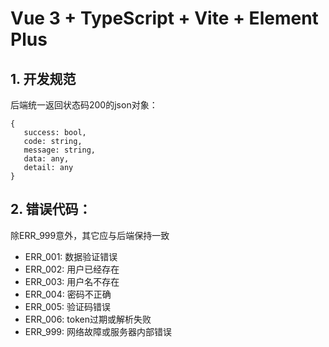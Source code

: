 # Vue 3 + TypeScript + Vite + Element Plus

## 1. 开发规范
后端统一返回状态码200的json对象：
```
{
   success: bool,
   code: string,
   message: string,
   data: any,
   detail: any
}
```

## 2. 错误代码：
除ERR_999意外，其它应与后端保持一致
- ERR_001: 数据验证错误
- ERR_002: 用户已经存在
- ERR_003: 用户名不存在
- ERR_004: 密码不正确
- ERR_005: 验证码错误
- ERR_006: token过期或解析失败
- ERR_999: 网络故障或服务器内部错误
